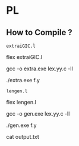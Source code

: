 # PL

## How to Compile ?
`extraiGIC.l`

flex extraiGIC.l

gcc -o extra.exe lex.yy.c -ll

./extra.exe f.y

`lengen.l`

flex lengen.l

gcc -o gen.exe lex.yy.c -ll

./gen.exe f.y

cat output.txt
